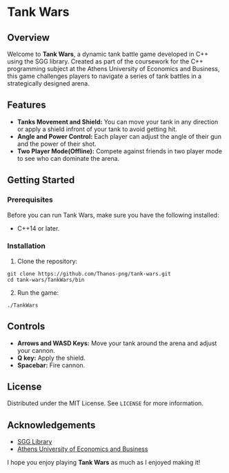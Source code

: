 # Tank Wars

## Overview
Welcome to **Tank Wars**, a dynamic tank battle game developed in C++ using the SGG library. Created as part of the coursework for the C++ programming subject at the Athens University of Economics and Business, this game challenges players to navigate a series of tank battles in a strategically designed arena.

## Features
- **Tanks Movement and Shield:** You can move your tank in any direction or apply a shield infront of your tank to avoid getting hit.
- **Angle and Power Control:** Each player can adjust the angle of their gun and the power of their shot.
- **Two Player Mode(Offline):** Compete against friends in two player mode to see who can dominate the arena.

## Getting Started
### Prerequisites
Before you can run Tank Wars, make sure you have the following installed:
- C++14 or later.

### Installation
1. Clone the repository:
```
git clone https://github.com/Thanos-png/tank-wars.git
cd tank-wars/TankWars/bin
```
2. Run the game:
```
./TankWars
```

## Controls
- **Arrows and WASD Keys:** Move your tank around the arena and adjust your cannon.
- **Q key:** Apply the shield.
- **Spacebar:** Fire cannon.

## License
Distributed under the MIT License. See `LICENSE` for more information.

## Acknowledgements
- [SGG Library](https://github.com/cgaueb/sgg)
- [Athens University of Economics and Business](https://www.dept.aueb.gr/en/cs)

I hope you enjoy playing **Tank Wars** as much as I enjoyed making it!
